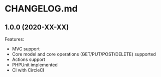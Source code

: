 # CHANGELOG.md

## 1.0.0 (2020-XX-XX)

Features:

  - MVC support
  - Core model and core operations (GET/PUT/POST/DELETE) supported
  - Actions support
  - PHPUnit implemented
  - CI with CircleCI
